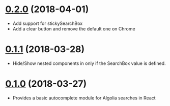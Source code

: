 <a name="0.2.0"></a>
# [0.2.0](https://github.com/skaelv/autocomplete-react/compare/v0.1.1...v0.2.0) (2018-04-01)

- Add support for stickySearchBox
- Add a clear button and remove the default one on Chrome


<a name="0.1.1"></a>
# [0.1.1](https://github.com/skaelv/autocomplete-react/compare/v0.1.0...v0.1.1) (2018-03-28)

- Hide/Show nested components in <Autocomplete> only if the SearchBox value is defined.


<a name="0.1.0"></a>
# [0.1.0](https://github.com/skaelv/autocomplete-react/compare/v0.0.0...v0.1.0) (2018-03-27)

- Provides a basic autocomplete module for Algolia searches in React
